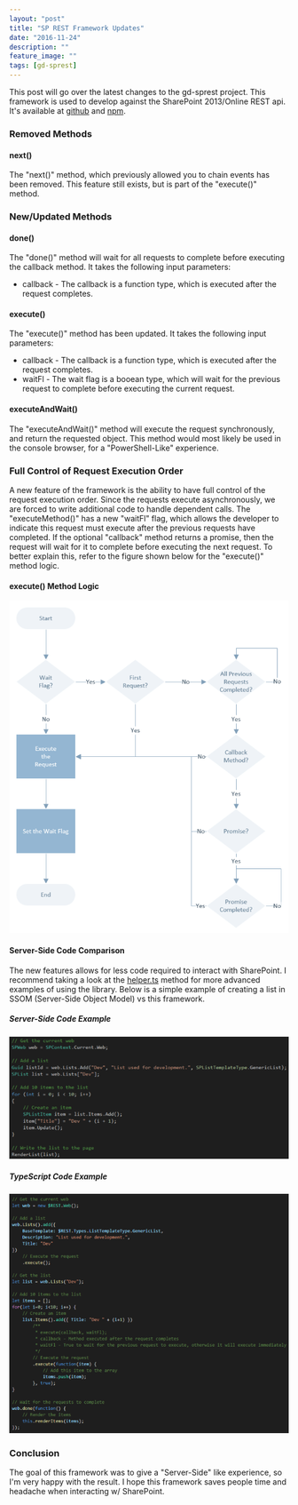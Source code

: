 ```yaml
---
layout: "post"
title: "SP REST Framework Updates"
date: "2016-11-24"
description: ""
feature_image: ""
tags: [gd-sprest]
---
```


This post will go over the latest changes to the gd-sprest project. This framework is used to develop against the SharePoint 2013/Online REST api. It's available at [github](http://gunjandatta.github.io/sprest) and [npm](https://www.npmjs.com/package/gd-sprest).

<!--more-->

### Removed Methods

#### next()

The "next()" method, which previously allowed you to chain events has been removed. This feature still exists, but is part of the "execute()" method.

### New/Updated Methods

#### done()

The "done()" method will wait for all requests to complete before executing the callback method. It takes the following input parameters:
* callback - The callback is a function type, which is executed after the request completes.

#### execute()

The "execute()" method has been updated. It takes the following input parameters:
* callback - The callback is a function type, which is executed after the request completes.
* waitFl - The wait flag is a booean type, which will wait for the previous request to complete before executing the current request.

#### executeAndWait()

The "executeAndWait()" method will execute the request synchronously, and return the requested object. This method would most likely be used in the console browser, for a "PowerShell-Like" experience.

### Full Control of Request Execution Order

A new feature of the framework is the ability to have full control of the request execution order. Since the requests execute asynchronously, we are forced to write additional code to handle dependent calls. The "executeMethod()" has a new "waitFl" flag, which allows the developer to indicate this request must execute after the previous requests have completed. If the optional "callback" method returns a promise, then the request will wait for it to complete before executing the next request. To better explain this, refer to the figure shown below for the "execute()" method logic.

#### execute() Method Logic

[![Execute Method](images/FrameWorkUpdates/executeMethod.png)](images/FrameWorkUpdates/executeMethod.png)

#### Server-Side Code Comparison

The new features allows for less code required to interact with SharePoint. I recommend taking a look at the [helper.ts](https://github.com/gunjandatta/sprest/blob/master/src/helper.ts) method for more advanced examples of using the library. Below is a simple example of creating a list in SSOM (Server-Side Object Model) vs this framework.

##### Server-Side Code Example

[![Server Side Code Example](images/FrameWorkUpdates/SSOMvsSPREST_1.png)](images/FrameWorkUpdates/SSOMvsSPREST_1.png)

##### TypeScript Code Example

[![TypeScript Code Example](images/FrameWorkUpdates/SSOMvsSPREST_2.png)](images/FrameWorkUpdates/SSOMvsSPREST_2.png)

### Conclusion

The goal of this framework was to give a "Server-Side" like experience, so I'm very happy with the result. I hope this framework saves people time and headache when interacting w/ SharePoint.
